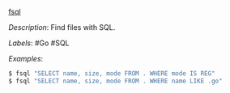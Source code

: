[fsql](https://github.com/kashav/fsql)

*Description*: Find files with SQL.

*Labels*: #Go #SQL

*Examples*:

```bash
$ fsql "SELECT name, size, mode FROM . WHERE mode IS REG"
$ fsql "SELECT name, size, mode FROM . WHERE name LIKE .go"
```
